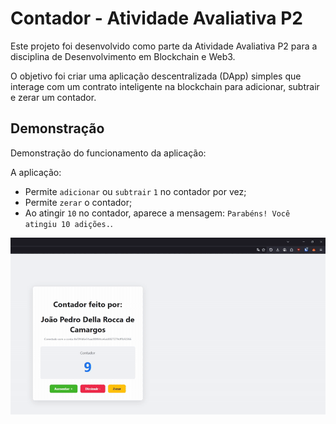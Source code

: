 # Contador - Atividade Avaliativa P2

Este projeto foi desenvolvido como parte da Atividade Avaliativa P2 para a disciplina de Desenvolvimento em Blockchain e Web3.

O objetivo foi criar uma aplicação descentralizada (DApp) simples que interage com um contrato inteligente na blockchain para adicionar, subtrair e zerar um contador.

## Demonstração

Demonstração do funcionamento da aplicação:

A aplicação:
- Permite `adicionar` ou `subtrair` `1` no contador por vez;
- Permite `zerar` o contador;
- Ao atingir `10` no contador, aparece a mensagem: `Parabéns! Você atingiu 10 adições.`.

![Demonstração do DApp Contador](./demonstracao/Demo%20funcionamento.gif)
